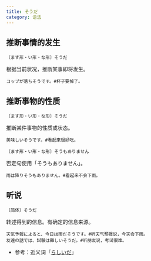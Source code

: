 ```yaml
---
title: そうだ
category: 语法
---
```


## 推断事情的发生

`〔ます形・い形・な形〕そうだ`

根据当前状况，推断某事即将发生。

```example
コップが落ちそうです。#杯子要掉了。
```

## 推断事物的性质

`〔ます形・い形・な形〕そうだ`

推断某件事物的性质或状态。

```example
美味しいそうです。#看起来很好吃。
```

`〔ます形・い形・な形〕そうもありません`

否定句使用「そうもありません」。

```example
雨は降りそうもありません。#看起来不会下雨。
```

## 听说

`〔简体〕そうだ`

转述得到的信息。有确定的信息来源。

```example
天気予報によると、今日は雨だそうです。#听天气预报说，今天会下雨。
友達の話では、試験は難しいそうだ。#听朋友说，考试很难。
```

- 参考：近义词「[らしいだ](rasiida)」
